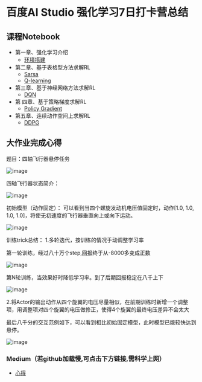 # 百度AI Studio 强化学习7日打卡营总结
## 课程Notebook
+ 第一章、强化学习介绍
    + [环境搭建](https://nbviewer.jupyter.org/github/RonaldJEN/PaddlePaddle_RL_Class/blob/master/notebook/lesson1_MakeEnv.ipynb)
+ 第二章、基于表格型方法求解RL
    + [Sarsa](https://nbviewer.jupyter.org/github/RonaldJEN/PaddlePaddle_RL_Class/blob/master/notebook/lesson2.1_Sarsa.ipynb)
    + [Q-learning](https://nbviewer.jupyter.org/github/RonaldJEN/PaddlePaddle_RL_Class/blob/master/notebook/lesson2.2_Qlearning.ipynb)
+ 第三章、基于神经网络方法求解RL
    + [DQN](https://nbviewer.jupyter.org/github/RonaldJEN/PaddlePaddle_RL_Class/blob/master/notebook/lesson3_DQN.ipynb)
+ 第 四章、基于策略梯度求解RL
    + [Policy Gradient](https://nbviewer.jupyter.org/github/RonaldJEN/PaddlePaddle_RL_Class/blob/master/notebook/lesson4_PG.ipynb)
+ 第五章、连续动作空间上求解RL
    + [DDPG](https://nbviewer.jupyter.org/github/RonaldJEN/PaddlePaddle_RL_Class/blob/master/notebook/lesson5_FinalHW.ipynb)

## 大作业完成心得
题目：四轴飞行器悬停任务

![image](https://github.com/RonaldJEN/PaddlePaddle_RL_Class/blob/master/pic/1.jpg)

四轴飞行器状态简介：

![image](https://github.com/RonaldJEN/PaddlePaddle_RL_Class/blob/master/pic/2.jpg)

初始模型（动作固定）：
可以看到当四个螺旋发动机电压值固定时，动作[1.0, 1.0, 1.0, 1.0]，将使无初速度的飞行器垂直向上或向下运动。

![image](https://github.com/RonaldJEN/PaddlePaddle_RL_Class/blob/master/pic/3.gif)

训练trick总结：
1.多轮迭代，按训练的情况手动调整学习率

第一轮训练，经过八十万个step,回报终于从-8000多变成正数

![image](https://github.com/RonaldJEN/PaddlePaddle_RL_Class/blob/master/pic/4.jpg)

第N轮训练，当效果好时降低学习率。到了后期回报稳定在八千上下

![image](https://github.com/RonaldJEN/PaddlePaddle_RL_Class/blob/master/pic/5.jpg)

2.将Actor的输出动作从四个旋翼的电压尽量相似，在前期训练时新增一个调整项，用调整项对四个旋翼的电压做修正，使得4个旋翼的最终电压差异不会太大

最后八千分的交互范例如下，可以看到相比初始固定模型，此时模型已能较快达到悬停。

![image](https://github.com/RonaldJEN/PaddlePaddle_RL_Class/blob/master/pic/6.gif)

### Medium（若github加载慢,可点击下方链接,需科学上网）
- [心得](https://medium.com/@cfddbddcd/%E7%99%BE%E5%BA%A6%E5%BC%BA%E5%8C%96%E5%AD%A6%E4%B9%A0%E6%89%93%E5%8D%A1%E8%90%A5%E6%80%BB%E7%BB%93-by%E7%86%8A%E6%9C%AC%E7%86%8A-1a410d8f4b41?source=friends_link&sk=6232c495aef68af77ebd1d3f9267addc)
